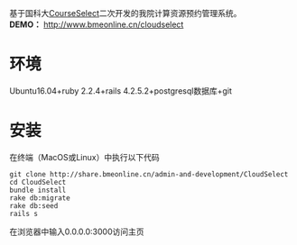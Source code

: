 基于国科大[CourseSelect](https://github.com/PENGZhaoqing/CourseSelect)二次开发的我院计算资源预约管理系统。<br>
**DEMO：** http://www.bmeonline.cn/cloudselect
# 环境
Ubuntu16.04+ruby 2.2.4+rails 4.2.5.2+postgresql数据库+git
# 安装
在终端（MacOS或Linux）中执行以下代码
```
git clone http://share.bmeonline.cn/admin-and-development/CloudSelect
cd CloudSelect
bundle install
rake db:migrate
rake db:seed
rails s 
```
在浏览器中输入0.0.0.0:3000访问主页